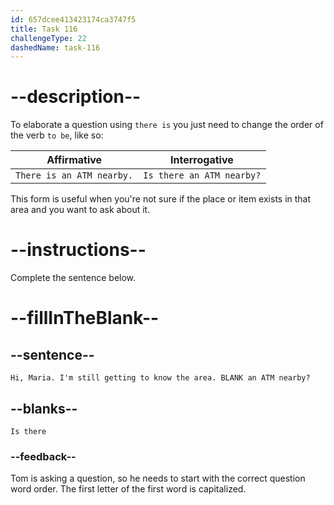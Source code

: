 ```yaml
---
id: 657dcee413423174ca3747f5
title: Task 116
challengeType: 22
dashedName: task-116
---
```


# --description--

To elaborate a question using `there is` you just need to change the order of the verb `to be`, like so:

| Affirmative | Interrogative |
| --- | --- |
| `There is an ATM nearby.` | `Is there an ATM nearby?` |

This form is useful when you're not sure if the place or item exists in that area and you want to ask about it.

# --instructions--

Complete the sentence below.

# --fillInTheBlank--

## --sentence--

`Hi, Maria. I'm still getting to know the area. BLANK an ATM nearby?`

## --blanks--

`Is there`

### --feedback--

Tom is asking a question, so he needs to start with the correct question word order. The first letter of the first word is capitalized.
